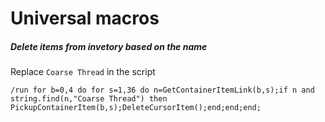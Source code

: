 # Universal macros 

##### Delete items from invetory based on the name 
Replace `Coarse Thread` in the script
```
/run for b=0,4 do for s=1,36 do n=GetContainerItemLink(b,s);if n and string.find(n,"Coarse Thread") then PickupContainerItem(b,s);DeleteCursorItem();end;end;end;
```
